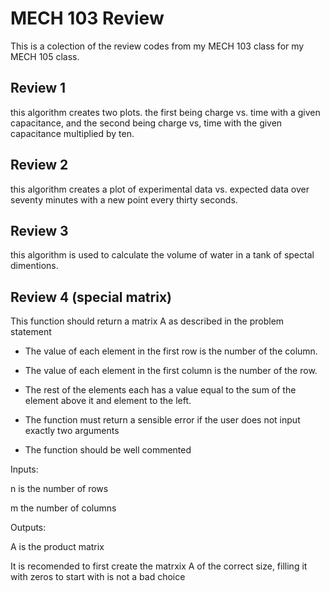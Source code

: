 # MECH 103 Review
This is a colection of the review codes from my MECH 103 class for my MECH 105 class.
## Review 1
this algorithm creates two plots. the first being charge vs. time with a given capacitance, and the second being charge vs, time with the given capacitance multiplied by ten.
## Review 2
this algorithm creates a plot of experimental data vs. expected data over seventy minutes with a new point every thirty seconds. 
## Review 3
this algorithm is used to calculate the volume of water in a tank of spectal dimentions.
## Review 4 (special matrix)
This function should return a matrix A as described in the problem statement

* The value of each element in the first row is the number of the column.

* The value of each element in the first column is the number of the row.

* The rest of the elements each has a value equal to the sum of the element above it and element to the left.

* The function must return a sensible error if the user does not input exactly two arguments

* The function should be well commented

Inputs:

n is the number of rows

m the number of columns

Outputs:

A is the product matrix

It is recomended to first create the matrxix A of the correct size, filling it with zeros to start with is not a bad choice
